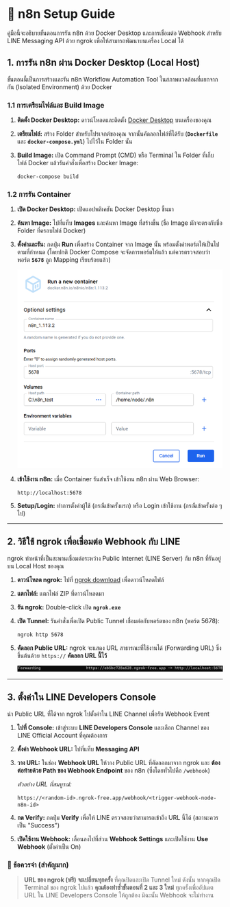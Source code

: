 
# 🤖 n8n Setup Guide

คู่มือนี้จะอธิบายขั้นตอนการรัน n8n ด้วย Docker Desktop และการเชื่อมต่อ Webhook สำหรับ LINE Messaging API ด้วย ngrok เพื่อให้สามารถพัฒนาบนเครื่อง Local ได้

## 1\. การรัน n8n ผ่าน Docker Desktop (Local Host)

ขั้นตอนนี้เป็นการสร้างและรัน n8n Workflow Automation Tool ในสภาพแวดล้อมที่แยกจากกัน (Isolated Environment) ด้วย Docker

### 1.1 การเตรียมไฟล์และ Build Image

1.  **ติดตั้ง Docker Desktop:** ดาวน์โหลดและติดตั้ง [Docker Desktop](https://www.docker.com/products/docker-desktop) บนเครื่องของคุณ

2.  **เตรียมไฟล์:** สร้าง Folder สำหรับโปรเจกต์ของคุณ จากนั้นคัดลอกไฟล์ที่ได้รับ (**`Dockerfile`** และ **`docker-compose.yml`**) ไปไว้ใน Folder นั้น

3.  **Build Image:** เปิด Command Prompt (CMD) หรือ Terminal ใน Folder ที่เก็บไฟล์ Docker แล้วรันคำสั่งเพื่อสร้าง Docker Image:

    ```bash
    docker-compose build
    ```

### 1.2 การรัน Container

1.  **เปิด Docker Desktop:** เปิดแอปพลิเคชัน Docker Desktop ขึ้นมา

2.  **ค้นหา Image:** ไปที่แท็บ **Images** และค้นหา Image ที่สร้างขึ้น (ชื่อ Image มักจะตรงกับชื่อ Folder ที่ครอบไฟล์ Docker)

3.  **ตั้งค่าและรัน:** กดปุ่ม **Run** เพื่อสร้าง Container จาก Image นั้น พร้อมตั้งค่าพอร์ตให้เป็นไปตามที่กำหนด (โดยปกติ Docker Compose จะจัดการพอร์ตให้แล้ว แต่ควรตรวจสอบว่าพอร์ต **`5678`** ถูก Mapping เรียบร้อยแล้ว)

    ![docker_container_setting](https://github.com/panupong1212312121/workflow2demo/blob/main/asset/docker-container-n8n-setting.png)

4.  **เข้าใช้งาน n8n:** เมื่อ Container รันสำเร็จ เข้าใช้งาน n8n ผ่าน Web Browser:

    ```
    http://localhost:5678
    ```

5.  **Setup/Login:** ทำการตั้งค่าผู้ใช้ (กรณีเข้าครั้งแรก) หรือ Login เข้าใช้งาน (กรณีเข้าครั้งต่อ ๆ ไป)

-----

## 2\. วิธีใช้ ngrok เพื่อเชื่อมต่อ Webhook กับ LINE

ngrok ทำหน้าที่เป็นสะพานเชื่อมต่อระหว่าง Public Internet (LINE Server) กับ n8n ที่รันอยู่บน Local Host ของคุณ

1.  **ดาวน์โหลด ngrok:** ไปที่ [ngrok download](https://dashboard.ngrok.com/get-started/setup/windows) เพื่อดาวน์โหลดไฟล์

2.  **แตกไฟล์:** แตกไฟล์ ZIP ที่ดาวน์โหลดมา

3.  **รัน ngrok:** Double-click เปิด **`ngrok.exe`**

4.  **เปิด Tunnel:** รันคำสั่งเพื่อเปิด Public Tunnel เชื่อมต่อกับพอร์ตของ n8n (พอร์ต 5678):

    ```bash
    ngrok http 5678
    ```

5.  **คัดลอก Public URL:** ngrok จะแสดง URL สาธารณะที่ใช้งานได้ (Forwarding URL) ซึ่งขึ้นต้นด้วย `https://` **คัดลอก URL นี้ไว้**

    ![ngrok_terminal_URL](https://github.com/panupong1212312121/workflow2demo/blob/main/asset/ngrok-terminal-url.png)

-----

## 3\. ตั้งค่าใน LINE Developers Console

นำ Public URL ที่ได้จาก ngrok ไปตั้งค่าใน LINE Channel เพื่อรับ Webhook Event

1.  **ไปที่ Console:** เข้าสู่ระบบ **LINE Developers Console** และเลือก Channel ของ LINE Official Account ที่คุณต้องการ

2.  **ตั้งค่า Webhook URL:** ไปที่แท็บ **Messaging API**

3.  **วาง URL:** ในช่อง **Webhook URL** ให้วาง Public URL ที่คัดลอกมาจาก ngrok และ **ต้องต่อท้ายด้วย Path ของ Webhook Endpoint** ของ n8n (ซึ่งโดยทั่วไปคือ `/webhook`)

    *ตัวอย่าง URL ที่สมบูรณ์:*

    ```
    https://<random-id>.ngrok-free.app/webhook/<trigger-webhook-node-n8n-id>
    ```

4.  **กด Verify:** กดปุ่ม **Verify** เพื่อให้ LINE ตรวจสอบว่าสามารถเข้าถึง URL นี้ได้ (สถานะควรเป็น "Success")

5.  **เปิดใช้งาน Webhook:** เลื่อนลงไปที่ส่วน **Webhook Settings** และเปิดใช้งาน **Use Webhook** (ตั้งค่าเป็น On)

### 🚨 ข้อควรจำ (สำคัญมาก)

> **URL ของ ngrok (ฟรี) จะเปลี่ยนทุกครั้ง** ที่คุณปิดและเปิด Tunnel ใหม่ ดังนั้น หากคุณปิด Terminal ของ ngrok ไปแล้ว **คุณต้องทำซ้ำขั้นตอนที่ 2 และ 3 ใหม่** ทุกครั้งเพื่ออัปเดต URL ใน LINE Developers Console ให้ถูกต้อง มิฉะนั้น Webhook จะไม่ทำงาน